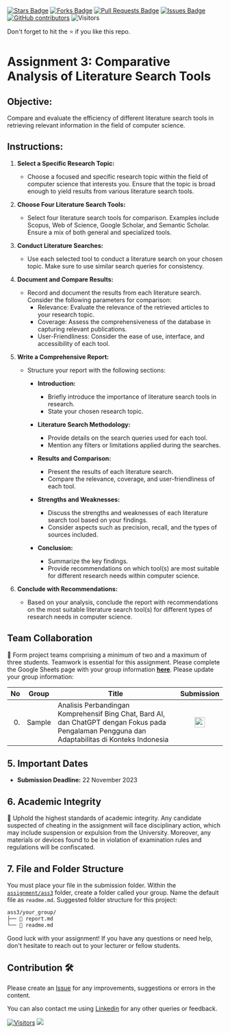 <a href="https://github.com/drshahizan/AI-Innovation/stargazers"><img src="https://img.shields.io/github/stars/drshahizan/AI-Innovation" alt="Stars Badge"/></a>
<a href="https://github.com/drshahizan/AI-Innovation/network/members"><img src="https://img.shields.io/github/forks/drshahizan/AI-Innovation" alt="Forks Badge"/></a>
<a href="https://github.com/drshahizan/AI-Innovation/pulls"><img src="https://img.shields.io/github/issues-pr/drshahizan/AI-Innovation" alt="Pull Requests Badge"/></a>
<a href="https://github.com/drshahizan/AI-Innovation"><img src="https://img.shields.io/github/issues/drshahizan/AI-Innovation" alt="Issues Badge"/></a>
<a href="https://github.com/drshahizan/AI-Innovation/graphs/contributors"><img alt="GitHub contributors" src="https://img.shields.io/github/contributors/drshahizan/AI-Innovation?color=2b9348"></a>
![Visitors](https://api.visitorbadge.io/api/visitors?path=https%3A%2F%2Fgithub.com%2Fdrshahizan%2FAI-Innovation&labelColor=%23d9e3f0&countColor=%23697689&style=flat)

Don't forget to hit the :star: if you like this repo.

# Assignment 3: Comparative Analysis of Literature Search Tools


## Objective:
Compare and evaluate the efficiency of different literature search tools in retrieving relevant information in the field of computer science.

## Instructions:

1. **Select a Specific Research Topic:**
   - Choose a focused and specific research topic within the field of computer science that interests you. Ensure that the topic is broad enough to yield results from various literature search tools.

2. **Choose Four Literature Search Tools:**
   - Select four literature search tools for comparison. Examples include Scopus, Web of Science, Google Scholar, and Semantic Scholar. Ensure a mix of both general and specialized tools.

3. **Conduct Literature Searches:**
   - Use each selected tool to conduct a literature search on your chosen topic. Make sure to use similar search queries for consistency.

4. **Document and Compare Results:**
   - Record and document the results from each literature search. Consider the following parameters for comparison:
     - Relevance: Evaluate the relevance of the retrieved articles to your research topic.
     - Coverage: Assess the comprehensiveness of the database in capturing relevant publications.
     - User-Friendliness: Consider the ease of use, interface, and accessibility of each tool.

5. **Write a Comprehensive Report:**
   - Structure your report with the following sections:
     - **Introduction:**
       - Briefly introduce the importance of literature search tools in research.
       - State your chosen research topic.

     - **Literature Search Methodology:**
       - Provide details on the search queries used for each tool.
       - Mention any filters or limitations applied during the searches.

     - **Results and Comparison:**
       - Present the results of each literature search.
       - Compare the relevance, coverage, and user-friendliness of each tool.

     - **Strengths and Weaknesses:**
       - Discuss the strengths and weaknesses of each literature search tool based on your findings.
       - Consider aspects such as precision, recall, and the types of sources included.

     - **Conclusion:**
       - Summarize the key findings.
       - Provide recommendations on which tool(s) are most suitable for different research needs within computer science.

6. **Conclude with Recommendations:**
   - Based on your analysis, conclude the report with recommendations on the most suitable literature search tool(s) for different types of research needs in computer science.


## Team Collaboration
🚀 Form project teams comprising a minimum of two and a maximum of three students. Teamwork is essential for this assignment. Please complete the Google Sheets page with your group information [**here**](https://docs.google.com/spreadsheets/d/1tAnUHQd5M5c7zkO8qUQbfIthm5echltQCH52H2UBGr4/edit#gid=1640371957). Please update your group information:

| No | Group |  Title | Submission | 
| -----: |  ------ | ----- |  :-----: |  
| 0. | Sample  |  Analisis Perbandingan Komprehensif Bing Chat, Bard AI, dan ChatGPT dengan Fokus pada Pengalaman Pengguna dan Adaptabilitas di Konteks Indonesia |<a href="./sample/readme.md" ><img src="../../images/answer.png" width="24px" height="24px" ></a> | 



## 5. Important Dates
- **Submission Deadline:** 22 November 2023

## 6. Academic Integrity
🚫 Uphold the highest standards of academic integrity. Any candidate suspected of cheating in the assignment will face disciplinary action, which may include suspension or expulsion from the University. Moreover, any materials or devices found to be in violation of examination rules and regulations will be confiscated.

## 7. File and Folder Structure 

You must place your file in the submission folder. Within the [`assignment/ass3`](https://github.com/drshahizan/AI-Innovation/edit/main/assignment/ass3) folder, create a folder called your group. Name the default file as `readme.md`. Suggested folder structure for this project:

```html
ass3/your_group/
├── 📄 report.md
└── 📄 readme.md
```

Good luck with your assignment! If you have any questions or need help, don't hesitate to reach out to your lecturer or fellow students.


## Contribution 🛠️
Please create an [Issue](https://github.com/drshahizan/AI-Innovation/issues) for any improvements, suggestions or errors in the content.

You can also contact me using [Linkedin](https://www.linkedin.com/in/drshahizan/) for any other queries or feedback.

[![Visitors](https://api.visitorbadge.io/api/visitors?path=https%3A%2F%2Fgithub.com%2Fdrshahizan&labelColor=%23697689&countColor=%23555555&style=plastic)](https://visitorbadge.io/status?path=https%3A%2F%2Fgithub.com%2Fdrshahizan)
![](https://hit.yhype.me/github/profile?user_id=81284918)
